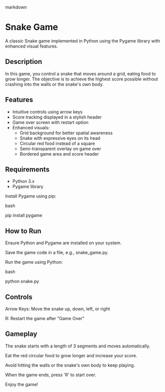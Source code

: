 markdown

# Snake Game

A classic Snake game implemented in Python using the Pygame library with enhanced visual features.

## Description

In this game, you control a snake that moves around a grid, eating food to grow longer. The objective is to achieve the highest score possible without crashing into the walls or the snake's own body.

## Features

- Intuitive controls using arrow keys
- Score tracking displayed in a stylish header
- Game over screen with restart option
- Enhanced visuals:
  - Grid background for better spatial awareness
  - Snake with expressive eyes on its head
  - Circular red food instead of a square
  - Semi-transparent overlay on game over
  - Bordered game area and score header

## Requirements

- Python 3.x
- Pygame library

Install Pygame using pip:

bash

pip install pygame


## How to Run
Ensure Python and Pygame are installed on your system.

Save the game code in a file, e.g., snake_game.py.

Run the game using Python:


bash


python snake.py



## Controls
Arrow Keys: Move the snake up, down, left, or right

R: Restart the game after "Game Over"



## Gameplay
The snake starts with a length of 3 segments and moves automatically.

Eat the red circular food to grow longer and increase your score.

Avoid hitting the walls or the snake's own body to keep playing.

When the game ends, press 'R' to start over.

Enjoy the game!



